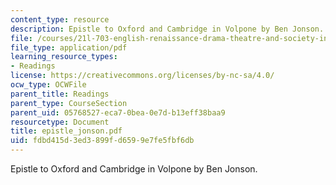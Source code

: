 ```yaml
---
content_type: resource
description: Epistle to Oxford and Cambridge in Volpone by Ben Jonson.
file: /courses/21l-703-english-renaissance-drama-theatre-and-society-in-the-age-of-shakespeare-fall-2003/fdbd415d3ed3899fd6599e7fe5fbf6db_epistle_jonson.pdf
file_type: application/pdf
learning_resource_types:
- Readings
license: https://creativecommons.org/licenses/by-nc-sa/4.0/
ocw_type: OCWFile
parent_title: Readings
parent_type: CourseSection
parent_uid: 05768527-eca7-0bea-0e7d-b13eff38baa9
resourcetype: Document
title: epistle_jonson.pdf
uid: fdbd415d-3ed3-899f-d659-9e7fe5fbf6db
---
```

Epistle to Oxford and Cambridge in Volpone by Ben Jonson.